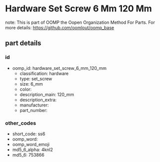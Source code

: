 # Hardware Set Screw 6 Mm 120 Mm  

note: This is part of OOMP the Oopen Organization Method For Parts. For more details: https://github.com/oomlout/oomp_base

##  part details





### id
* oomp_id: hardware_set_screw_6_mm_120_mm
  * classification: hardware
  * type: set_screw
  * size: 6_mm
  * color: 
  * description_main: 120_mm
  * description_extra: 
  * manufacturer: 
  * part_number: 

### other_codes
* short_code: ss6
* oomp_word: 
* oomp_word_emoji 
* md5_6_alpha: 4knl2
* md5_6: 753866